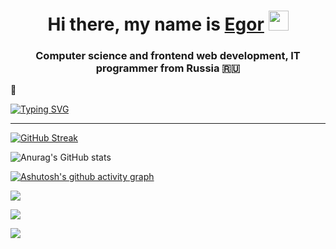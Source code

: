 <h1 align="center">Hi there, my name is <a href="https://daniilshat.ru/" target="_blank">Egor</a> 
<img src="https://github.com/blackcater/blackcater/raw/main/images/Hi.gif" height="32"/></h1>
<h3 align="center">Computer science and frontend web development, IT programmer from Russia 🇷🇺</h3>👋

<a href="https://git.io/typing-svg"><img src="https://readme-typing-svg.demolab.com?font=Fira+Code&pause=1000&color=27F7E7&multiline=true&width=435&lines=%D0%9F%D1%80%D0%B8%D0%B2%D0%B5%D1%82%D1%81%D1%82%D0%B2%D1%83%D1%8E+%D1%82%D0%B5%D0%B1%D1%8F+%D0%BC%D0%BE%D0%B9+%D0%94%D1%80%D1%83%D0%B3!;%D0%A0%D0%B0%D0%B4+%D1%87%D1%82%D0%BE+%D1%82%D1%8B+%D0%B7%D0%B0%D1%88%D0%B5%D0%BB+%D0%B2+%D0%B3%D0%BE%D1%81%D1%82%D0%B8!" alt="Typing SVG" /></a>
___

[![GitHub Streak](https://streak-stats.demolab.com?user=COD-ESA&theme=radical)](https://git.io/streak-stats)

![Anurag's GitHub stats](https://github-readme-stats.vercel.app/api?username=COD-ESA&show_icons=true&theme=radical)

[![Ashutosh's github activity graph](https://github-readme-activity-graph.cyclic.app/graph?username=COD-ESA&theme=react-dark)](https://github.com/ashutosh00710/github-readme-activity-graph)
 
![](https://github-profile-summary-cards.vercel.app/api/cards/profile-details?username=COD-ESA&theme=solarized_dark)
 



<!--![](https://github-profile-summary-cards.vercel.app/api/cards/most-commit-language?username=COD-ESA&theme=solarized_dark)>

<!-- Статистика языков в репозиториях: -->
<!--![#############################](https://github-profile-summary-cards.vercel.app/api/cards/repos-per-language?username=COD-ESA&theme=solarized_dark)>

<!-- Статистика профиля: -->
<!--![](https://github-profile-summary-cards.vercel.app/api/cards/stats?username=COD-ESA&theme=solarized_dark)>

<!-- Данные по коммитам за сутки: -->
![](https://github-profile-summary-cards.vercel.app/api/cards/productive-time?username=COD-ESA&theme=solarized_dark)

![](https://komarev.com/ghpvc/?username=COD-ESA&color=green)
<!--
**COD-ESA/COD-ESA** is a ✨ _special_ ✨ repository because its `README.md` (this file) appears on your GitHub profile.

Here are some ideas to get you started:

- 🔭 I’m currently working on ...
- 🌱 I’m currently learning ...
- 👯 I’m looking to collaborate on ...
- 🤔 I’m looking for help with ...
- 💬 Ask me about ...
- 📫 How to reach me: ...
- 😄 Pronouns: ...
- ⚡ Fun fact: ...
-->

